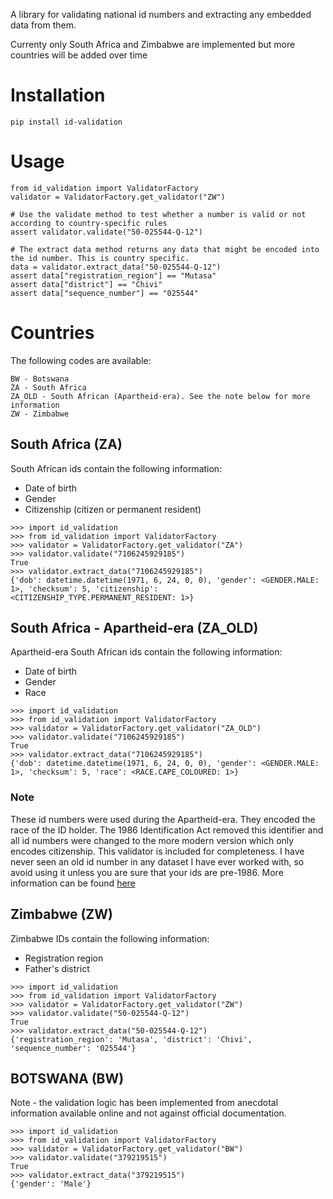 A library for validating national id numbers and extracting any embedded data from them.

Currenty only South Africa and Zimbabwe are implemented but more countries will be added over time

# Installation

    pip install id-validation
    
# Usage

    from id_validation import ValidatorFactory
    validator = ValidatorFactory.get_validator("ZW")

    # Use the validate method to test whether a number is valid or not according to country-specific rules
    assert validator.validate("50-025544-Q-12")

    # The extract data method returns any data that might be encoded into the id number. This is country specific.
    data = validator.extract_data("50-025544-Q-12")
    assert data["registration_region"] == "Mutasa"
    assert data["district"] == "Chivi"
    assert data["sequence_number"] == "025544"

# Countries
The following codes are available:

    BW - Botswana
    ZA - South Africa
    ZA_OLD - South African (Apartheid-era). See the note below for more information
    ZW - Zimbabwe

## South Africa (ZA)
South African ids contain the following information:
- Date of birth
- Gender
- Citizenship (citizen or permanent resident)

```
>>> import id_validation
>>> from id_validation import ValidatorFactory
>>> validator = ValidatorFactory.get_validator("ZA")
>>> validator.validate("7106245929185")
True
>>> validator.extract_data("7106245929185")
{'dob': datetime.datetime(1971, 6, 24, 0, 0), 'gender': <GENDER.MALE: 1>, 'checksum': 5, 'citizenship': <CITIZENSHIP_TYPE.PERMANENT_RESIDENT: 1>}
```

## South Africa - Apartheid-era (ZA_OLD)
Apartheid-era South African ids contain the following information:
- Date of birth
- Gender
- Race

```
>>> import id_validation
>>> from id_validation import ValidatorFactory
>>> validator = ValidatorFactory.get_validator("ZA_OLD")
>>> validator.validate("7106245929185")
True
>>> validator.extract_data("7106245929185")
{'dob': datetime.datetime(1971, 6, 24, 0, 0), 'gender': <GENDER.MALE: 1>, 'checksum': 5, 'race': <RACE.CAPE_COLOURED: 1>}
```

### Note
These id numbers were used during the Apartheid-era. They encoded the race of the ID holder. The 1986 Identification Act removed this identifier and all id numbers were changed to the more modern version which only encodes citizenship. This validator is included for completeness. I have never seen an old id number in any dataset I have ever worked with, so avoid using it unless you are sure that your ids are pre-1986. More information can be found [here](https://web.archive.org/web/20220705233321/https://www.thoughtco.com/south-african-apartheid-era-identity-numbers-4070233)

## Zimbabwe (ZW)
Zimbabwe IDs contain the following information:
- Registration region
- Father's district

```
>>> import id_validation
>>> from id_validation import ValidatorFactory
>>> validator = ValidatorFactory.get_validator("ZW")
>>> validator.validate("50-025544-Q-12")
True
>>> validator.extract_data("50-025544-Q-12")
{'registration_region': 'Mutasa', 'district': 'Chivi', 'sequence_number': '025544'}
```

## BOTSWANA (BW)
Note - the validation logic has been implemented from anecdotal information available online and not against official documentation.

```
>>> import id_validation
>>> from id_validation import ValidatorFactory
>>> validator = ValidatorFactory.get_validator("BW")
>>> validator.validate("379219515")
True
>>> validator.extract_data("379219515")
{'gender': 'Male'}
```
